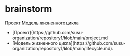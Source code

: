 # brainstorm
   [Проект](https://github.com/susu-organization/repository1/blob/main/project.md)
   [Модель жизненного цикла](https://github.com/susu-organization/repository1/blob/main/lifecycle.md)
<ul>
  <li> 
     [Проект](https://github.com/susu-organization/repository1/blob/main/project.md 
   </li>
  <li> [Модель жизненного цикла](https://github.com/susu-organization/repository1/blob/main/lifecycle.md).</li>
</ul>
